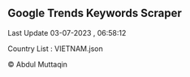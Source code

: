 

## Google Trends Keywords Scraper 
 
Last Update 03-07-2023 , 06:58:12

Country List :
VIETNAM.json



© Abdul Muttaqin 
